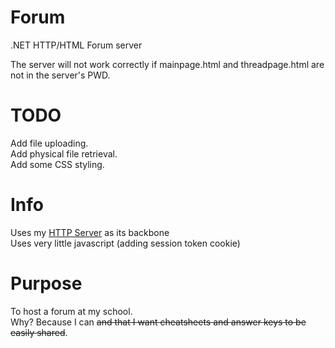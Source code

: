 # Forum
.NET HTTP/HTML Forum server

The server will not work correctly if mainpage.html and threadpage.html are not in the server's PWD.

# TODO
Add file uploading.  
Add physical file retrieval.  
Add some CSS styling.  

# Info
Uses my [HTTP Server](https://github.com/MrDoritos/HTTP-Server) as its backbone  
Uses very little javascript (adding session token cookie)

# Purpose
To host a forum at my school.  
Why? 
Because I can ~~and that I want cheatsheets and answer keys to be easily shared~~.
